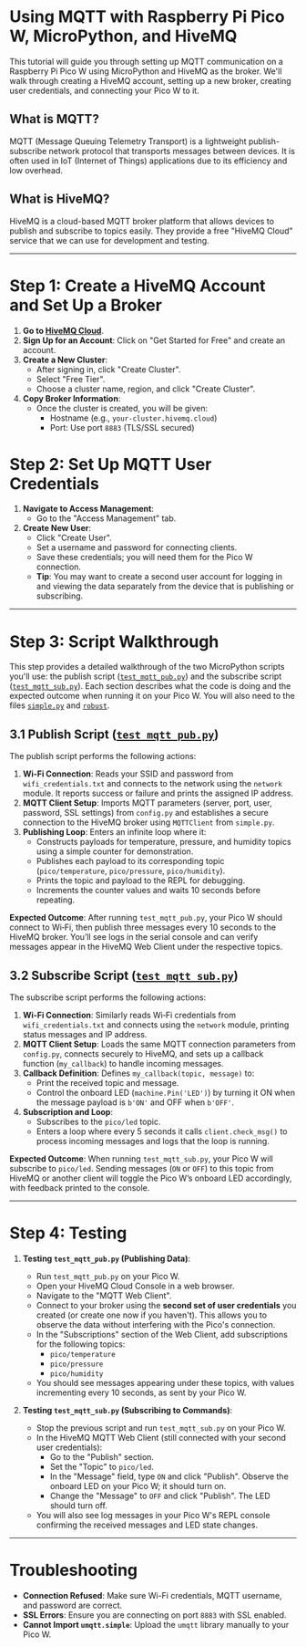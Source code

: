 # Using MQTT with Raspberry Pi Pico W, MicroPython, and HiveMQ

This tutorial will guide you through setting up MQTT communication on a Raspberry Pi Pico W using MicroPython and HiveMQ as the broker. We'll walk through creating a HiveMQ account, setting up a new broker, creating user credentials, and connecting your Pico W to it.

## What is MQTT?

MQTT (Message Queuing Telemetry Transport) is a lightweight publish-subscribe network protocol that transports messages between devices. It is often used in IoT (Internet of Things) applications due to its efficiency and low overhead.

## What is HiveMQ?

HiveMQ is a cloud-based MQTT broker platform that allows devices to publish and subscribe to topics easily. They provide a free "HiveMQ Cloud" service that we can use for development and testing.

---

# Step 1: Create a HiveMQ Account and Set Up a Broker

1. **Go to [HiveMQ Cloud](https://www.hivemq.com/mqtt-cloud-broker/)**.
2. **Sign Up for an Account**: Click on "Get Started for Free" and create an account.
3. **Create a New Cluster**:
   - After signing in, click "Create Cluster".
   - Select "Free Tier".
   - Choose a cluster name, region, and click "Create Cluster".
4. **Copy Broker Information**:
   - Once the cluster is created, you will be given:
     - Hostname (e.g., `your-cluster.hivemq.cloud`)
     - Port: Use port `8883` (TLS/SSL secured)

# Step 2: Set Up MQTT User Credentials

1. **Navigate to Access Management**:
   - Go to the "Access Management" tab.
2. **Create New User**:
   - Click "Create User".
   - Set a username and password for connecting clients.
   - Save these credentials; you will need them for the Pico W connection.
   - **Tip**: You may want to create a second user account for logging in and viewing the data separately from the device that is publishing or subscribing.

---

# Step 3: Script Walkthrough

This step provides a detailed walkthrough of the two MicroPython scripts you'll use: the publish script ([`test_mqtt_pub.py`](pico/test_mqtt_pub.py)) and the subscribe script ([`test_mqtt_sub.py`](pico/test_mqtt_sub.py)). Each section describes what the code is doing and the expected outcome when running it on your Pico W. You will also need to the files [`simple.py`](pico/simple.py) and [`robust`](pico/robust.py).

## 3.1 Publish Script ([`test_mqtt_pub.py`](pico/test_mqtt_pub.py))

The publish script performs the following actions:

1. **Wi‑Fi Connection**: Reads your SSID and password from `wifi_credentials.txt` and connects to the network using the `network` module. It reports success or failure and prints the assigned IP address.
2. **MQTT Client Setup**: Imports MQTT parameters (server, port, user, password, SSL settings) from `config.py` and establishes a secure connection to the HiveMQ broker using `MQTTClient` from `simple.py`.
3. **Publishing Loop**: Enters an infinite loop where it:
   - Constructs payloads for temperature, pressure, and humidity topics using a simple counter for demonstration.
   - Publishes each payload to its corresponding topic (`pico/temperature`, `pico/pressure`, `pico/humidity`).
   - Prints the topic and payload to the REPL for debugging.
   - Increments the counter values and waits 10 seconds before repeating.

**Expected Outcome**: After running `test_mqtt_pub.py`, your Pico W should connect to Wi‑Fi, then publish three messages every 10 seconds to the HiveMQ broker. You’ll see logs in the serial console and can verify messages appear in the HiveMQ Web Client under the respective topics.

## 3.2 Subscribe Script ([`test_mqtt_sub.py`](pico/test_mqtt_sub.py))

The subscribe script performs the following actions:

1. **Wi‑Fi Connection**: Similarly reads Wi‑Fi credentials from `wifi_credentials.txt` and connects using the `network` module, printing status messages and IP address.
2. **MQTT Client Setup**: Loads the same MQTT connection parameters from `config.py`, connects securely to HiveMQ, and sets up a callback function (`my_callback`) to handle incoming messages.
3. **Callback Definition**: Defines `my_callback(topic, message)` to:
   - Print the received topic and message.
   - Control the onboard LED (`machine.Pin('LED')`) by turning it ON when the message payload is `b'ON'` and OFF when `b'OFF'`.
4. **Subscription and Loop**:
   - Subscribes to the `pico/led` topic.
   - Enters a loop where every 5 seconds it calls `client.check_msg()` to process incoming messages and logs that the loop is running.

**Expected Outcome**: When running `test_mqtt_sub.py`, your Pico W will subscribe to `pico/led`. Sending messages (`ON` or `OFF`) to this topic from HiveMQ or another client will toggle the Pico W’s onboard LED accordingly, with feedback printed to the console.

---

# Step 4: Testing

1. **Testing `test_mqtt_pub.py` (Publishing Data)**:
    - Run `test_mqtt_pub.py` on your Pico W.
    - Open your HiveMQ Cloud Console in a web browser.
    - Navigate to the "MQTT Web Client".
    - Connect to your broker using the **second set of user credentials** you created (or create one now if you haven't). This allows you to observe the data without interfering with the Pico's connection.
    - In the "Subscriptions" section of the Web Client, add subscriptions for the following topics:
      - `pico/temperature`
      - `pico/pressure`
      - `pico/humidity`
    - You should see messages appearing under these topics, with values incrementing every 10 seconds, as sent by your Pico W.

2. **Testing `test_mqtt_sub.py` (Subscribing to Commands)**:
    - Stop the previous script and run `test_mqtt_sub.py` on your Pico W.
    - In the HiveMQ MQTT Web Client (still connected with your second user credentials):
      - Go to the "Publish" section.
      - Set the "Topic" to `pico/led`.
      - In the "Message" field, type `ON` and click "Publish". Observe the onboard LED on your Pico W; it should turn on.
      - Change the "Message" to `OFF` and click "Publish". The LED should turn off.
    - You will also see log messages in your Pico W's REPL console confirming the received messages and LED state changes.

---

# Troubleshooting

- **Connection Refused**: Make sure Wi-Fi credentials, MQTT username, and password are correct.
- **SSL Errors**: Ensure you are connecting on port `8883` with SSL enabled.
- **Cannot Import `umqtt.simple`**: Upload the `umqtt` library manually to your Pico W.

